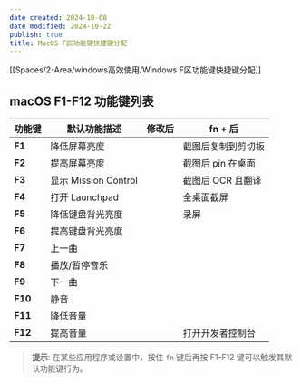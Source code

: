 ```yaml
---
date created: 2024-10-08
date modified: 2024-10-22
publish: true
title: MacOS F区功能键快捷键分配
---
```

[[Spaces/2-Area/windows高效使用/Windows F区功能键快捷键分配]]

## macOS F1-F12 功能键列表

| 功能键     | 默认功能描述             | 修改后 | fn + 后    |
| ------- | ------------------ | --- | --------- |
| **F1**  | 降低屏幕亮度             |     | 截图后复制到剪切板 |
| **F2**  | 提高屏幕亮度             |     | 截图后 pin 在桌面 |
| **F3**  | 显示 Mission Control |     | 截图后 OCR 且翻译 |
| **F4**  | 打开 Launchpad       |     | 全桌面截屏     |
| **F5**  | 降低键盘背光亮度           |     | 录屏        |
| **F6**  | 提高键盘背光亮度           |     |           |
| **F7**  | 上一曲                |     |           |
| **F8**  | 播放/暂停音乐            |     |           |
| **F9**  | 下一曲                |     |           |
| **F10** | 静音                 |     |           |
| **F11** | 降低音量               |     |           |
| **F12** | 提高音量               |     | 打开开发者控制台  |

> **提示**: 在某些应用程序或设置中，按住 `fn` 键后再按 F1-F12 键可以触发其默认功能键行为。